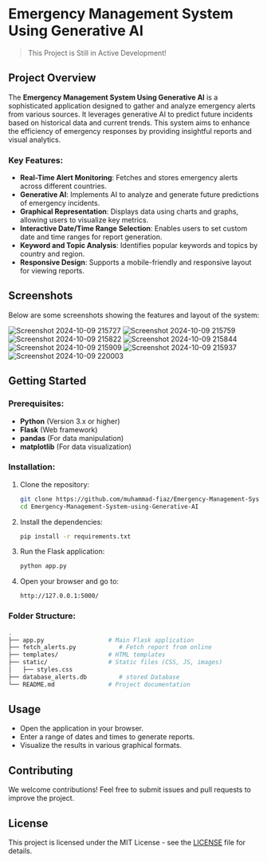 # Emergency Management System Using Generative AI

> This Project is Still in Active Development!

## Project Overview

The **Emergency Management System Using Generative AI** is a sophisticated application designed to gather and analyze emergency alerts from various sources. It leverages generative AI to predict future incidents based on historical data and current trends. This system aims to enhance the efficiency of emergency responses by providing insightful reports and visual analytics.

### Key Features:
- **Real-Time Alert Monitoring**: Fetches and stores emergency alerts across different countries.
- **Generative AI**: Implements AI to analyze and generate future predictions of emergency incidents.
- **Graphical Representation**: Displays data using charts and graphs, allowing users to visualize key metrics.
- **Interactive Date/Time Range Selection**: Enables users to set custom date and time ranges for report generation.
- **Keyword and Topic Analysis**: Identifies popular keywords and topics by country and region.
- **Responsive Design**: Supports a mobile-friendly and responsive layout for viewing reports.

## Screenshots

Below are some screenshots showing the features and layout of the system:

![Screenshot 2024-10-09 215727](https://github.com/user-attachments/assets/7e4f2a78-6bd3-49ee-860e-acfa1897b862)
![Screenshot 2024-10-09 215759](https://github.com/user-attachments/assets/b740eb1b-edd2-44e3-9abb-f655637beaf4)
![Screenshot 2024-10-09 215822](https://github.com/user-attachments/assets/05ee531e-9fdd-4ff5-93e5-88b7b78fed2e)
![Screenshot 2024-10-09 215844](https://github.com/user-attachments/assets/1954ee0b-6b50-4599-874e-c754e476eb17)
![Screenshot 2024-10-09 215909](https://github.com/user-attachments/assets/50e2f263-b909-41ee-a3ef-faba59613287)
![Screenshot 2024-10-09 215937](https://github.com/user-attachments/assets/249d9f8f-7c31-49be-9c75-f0367880280f)
![Screenshot 2024-10-09 220003](https://github.com/user-attachments/assets/63dc28e6-f028-4e82-8ec9-b393c19d59fe)

## Getting Started

### Prerequisites:
- **Python** (Version 3.x or higher)
- **Flask** (Web framework)
- **pandas** (For data manipulation)
- **matplotlib** (For data visualization)

### Installation:

1. Clone the repository:
   ```bash
   git clone https://github.com/muhammad-fiaz/Emergency-Management-System-using-Generative-AI.git
   cd Emergency-Management-System-using-Generative-AI
   ```

2. Install the dependencies:
   ```bash
   pip install -r requirements.txt
   ```

3. Run the Flask application:
   ```bash
   python app.py
   ```

4. Open your browser and go to:
   ```
   http://127.0.0.1:5000/
   ```

### Folder Structure:
```bash
.
├── app.py                  # Main Flask application
├── fetch_alerts.py            # Fetch report from online
├── templates/              # HTML templates
├── static/                 # Static files (CSS, JS, images)
│   ├── styles.css
├── database_alerts.db         # stored Database
└── README.md               # Project documentation
```

## Usage

- Open the application in your browser.
- Enter a range of dates and times to generate reports.
- Visualize the results in various graphical formats.

## Contributing

We welcome contributions! Feel free to submit issues and pull requests to improve the project.

## License

This project is licensed under the MIT License - see the [LICENSE](LICENSE) file for details.

